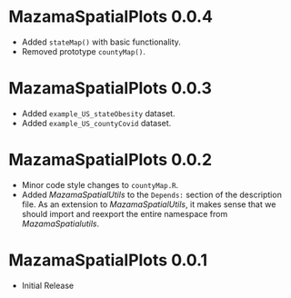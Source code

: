 
# MazamaSpatialPlots 0.0.4

* Added `stateMap()` with basic functionality.
* Removed prototype `countyMap()`.

# MazamaSpatialPlots 0.0.3

* Added `example_US_stateObesity` dataset.
* Added `example_US_countyCovid` dataset.

# MazamaSpatialPlots 0.0.2

* Minor code style changes to `countyMap.R`.
* Added *MazamaSpatialUtils* to the `Depends:` section of the description file.
As an extension to *MazamaSpatialUtils*, it makes sense that we should import
and reexport the entire namespace from *MazamaSpatialutils*.

# MazamaSpatialPlots 0.0.1

* Initial Release
